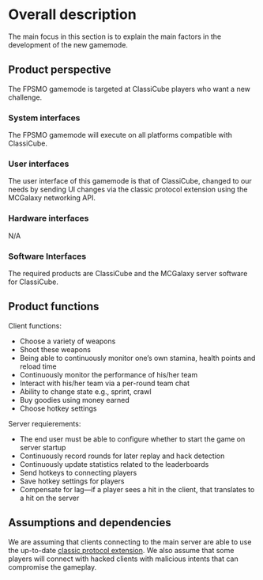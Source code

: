 # Overall description

The main focus in this section is to explain the main factors in the development of the new gamemode.

## Product perspective

The FPSMO gamemode is targeted at ClassiCube players who want a new challenge.

### System interfaces

The FPSMO gamemode will execute on all platforms compatible with ClassiCube.

### User interfaces

The user interface of this gamemode is that of ClassiCube, changed to our needs by sending UI changes via the classic protocol extension using the MCGalaxy networking API.

### Hardware interfaces

N/A

### Software Interfaces

The required products are ClassiCube and the MCGalaxy server software for ClassiCube.

## Product functions

Client functions:

+ Choose a variety of weapons
+ Shoot these weapons
+ Being able to continuously monitor one’s own stamina, health points and reload time
+ Continuously monitor the performance of his/her team
+ Interact with his/her team via a per-round team chat
+ Ability to change state e.g., sprint, crawl
+ Buy goodies using money earned
+ Choose hotkey settings

Server requierements:

+ The end user must be able to configure whether to start the game on server startup
+ Continuously record rounds for later replay and hack detection
+ Continuously update statistics related to the leaderboards
+ Send hotkeys to connecting players
+ Save hotkey settings for players
+ Compensate for lag—if a player sees a hit in the client, that translates to a hit on the
server

## Assumptions and dependencies

We are assuming that clients connecting to the main server are able to use the up-to-date [classic protocol extension](https://c4k3.github.io/wiki.vg/Classic_Protocol_Extension.html). We also assume that some players will connect with hacked clients with malicious intents that can compromise the gameplay.
